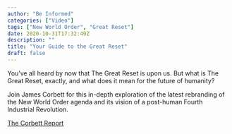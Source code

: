 ```yaml
---
author: "Be Informed"
categories: ["Video"]
tags: ["New World Order", "Great Reset"]
date: 2020-10-31T17:32:49Z
description: ""
title: "Your Guide to the Great Reset"
draft: false
---
```


You’ve all heard by now that The Great Reset is upon us. But what is The Great Reset, exactly, and what does it mean for the future of humanity?   

Join James Corbett for this in-depth exploration of the latest rebranding of  the New World Order agenda and its vision of a post-human Fourth  Industrial Revolution.

[The Corbett Report](https://www.corbettreport.com/your-guide-to-the-great-reset/?utm_source=feedburner&utm_medium=feed&utm_campaign=Feed%3A+CorbettReportRSS+%28The+Corbett+Report%29)